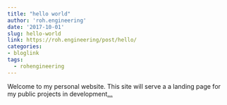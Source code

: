 ```yaml
---
title: "hello world"
author: 'roh.engineering'
date: '2017-10-01'
slug: hello-world
link: https://roh.engineering/post/hello/
categories:
- bloglink
tags:
  - rohengineering
---
```


Welcome to my personal website. This site will serve a a landing page for my public projects in development[... <i class="fas fa-external-link-alt"></i>](https://roh.engineering/post/hello/)

